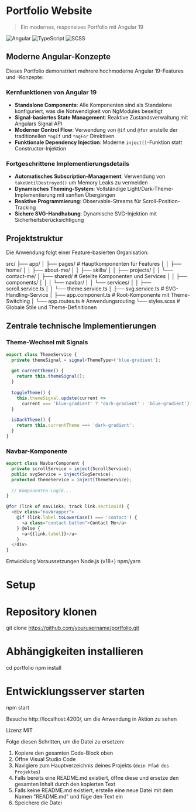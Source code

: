 # Portfolio Website

> Ein modernes, responsives Portfolio mit Angular 19

![Angular](https://img.shields.io/badge/angular-%23DD0031.svg?style=for-the-badge&logo=angular&logoColor=white)
![TypeScript](https://img.shields.io/badge/typescript-%23007ACC.svg?style=for-the-badge&logo=typescript&logoColor=white)
![SCSS](https://img.shields.io/badge/SCSS-CC6699?style=for-the-badge&logo=sass&logoColor=white)

## Moderne Angular-Konzepte

Dieses Portfolio demonstriert mehrere hochmoderne Angular 19-Features und -Konzepte:

### Kernfunktionen von Angular 19

- **Standalone Components**: Alle Komponenten sind als Standalone konfiguriert, was die Notwendigkeit von NgModules beseitigt
- **Signal-basiertes State Management**: Reaktive Zustandsverwaltung mit Angulars Signal API
- **Moderner Control Flow**: Verwendung von `@if` und `@for` anstelle der traditionellen `*ngIf` und `*ngFor` Direktiven
- **Funktionale Dependency Injection**: Moderne `inject()`-Funktion statt Constructor-Injektion

### Fortgeschrittene Implementierungsdetails

- **Automatisches Subscription-Management**: Verwendung von `takeUntilDestroyed()` um Memory Leaks zu vermeiden
- **Dynamisches Theming-System**: Vollständige Light/Dark-Theme-Implementierung mit sanften Übergängen
- **Reaktive Programmierung**: Observable-Streams für Scroll-Position-Tracking
- **Sichere SVG-Handhabung**: Dynamische SVG-Injektion mit Sicherheitsberücksichtigung

## Projektstruktur

Die Anwendung folgt einer Feature-basierten Organisation:

src/ ├── app/ │ ├── pages/ # Hauptkomponenten für Features │ │ ├── home/ │ │ ├── about-me/ │ │ ├── skills/ │ │ ├── projects/ │ │ └── contact-me/ │ ├── shared/ # Geteilte Komponenten und Services │ │ ├── components/ │ │ │ └── navbar/
│ │ └── services/ │ │ ├── scroll.service.ts │ │ └── theme.service.ts │ ├── svg.service.ts # SVG-Handling-Service │ ├── app.component.ts # Root-Komponente mit Theme-Switching │ └── app.routes.ts # Anwendungsrouting └── styles.scss # Globale Stile und Theme-Definitionen

## Zentrale technische Implementierungen

### Theme-Wechsel mit Signals

```typescript
export class ThemeService {
  private themeSignal = signal<ThemeType>('blue-gradient');
  
  get currentTheme() {
    return this.themeSignal();
  }
  
  toggleTheme() {
    this.themeSignal.update(current => 
      current === 'blue-gradient' ? 'dark-gradient' : 'blue-gradient');
  }
  
  isDarkTheme() {
    return this.currentTheme === 'dark-gradient';
  }
}
```

### Navbar-Komponente

```typescript
export class NavbarComponent {
  private scrollService = inject(ScrollService);
  public svgService = inject(SvgService);
  protected themeService = inject(ThemeService);
    
  // Komponenten-Logik...
}

@for (link of navLinks; track link.sectionId) {
  <div class="navWrapper">
    @if (link.label.toLowerCase() === 'contact') {
      <a class="contact-button">Contact Me</a>
    } @else {
      <a>{{link.label}}</a>
    }
  </div>
}
```
Entwicklung
Voraussetzungen
Node.js (v18+)
npm/yarn


# Setup
# Repository klonen
git clone https://github.com/yourusername/portfolio.git

# Abhängigkeiten installieren
cd portfolio
npm install

# Entwicklungsserver starten
npm start

Besuche http://localhost:4200/, um die Anwendung in Aktion zu sehen

Lizenz
MIT

Folge diesen Schritten, um die Datei zu ersetzen:

1. Kopiere den gesamten Code-Block oben
2. Öffne Visual Studio Code
3. Navigiere zum Hauptverzeichnis deines Projekts (`dein Pfad des Projektes`)
4. Falls bereits eine README.md existiert, öffne diese und ersetze den gesamten Inhalt durch den kopierten Text
5. Falls keine README.md existiert, erstelle eine neue Datei mit dem Namen "README.md" und füge den Text ein
6. Speichere die Datei

